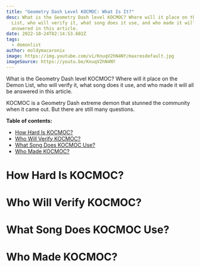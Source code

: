```yaml
---
title: "Geometry Dash Level KOCMOC: What Is It?"
desc: What is the Geometry Dash level KOCMOC? Where will it place on the Demon
  List, who will verify it, what song does it use, and who made it will all be
  answered in this article.
date: 2022-10-24T02:14:53.602Z
tags:
  - demonlist
author: moldymacaronix
image: https://img.youtube.com/vi/KnuqV2hN4NY/maxresdefault.jpg
imageSource: https://youtu.be/KnuqV2hN4NY
---
```

What is the Geometry Dash level KOCMOC? Where will it place on the Demon List, who will verify it, what song does it use, and who made it will all be answered in this article.

K﻿OCMOC is a Geometry Dash extreme demon that stunned the community when it came out. But there are still many questions.

**Table of contents:**

* [How Hard Is KOCMOC?](#how-hard-is-kocmoc)
* [Who Will Verify KOCMOC?](#who-will-verify-kocmoc)
* [What Song Does KOCMOC Use?](#what-song-does-kocmoc-use)
* [Who Made KOCMOC?](#who-made-kocmoc)

# How Hard Is KOCMOC?

# Who Will Verify KOCMOC?

# What Song Does KOCMOC Use?

# Who Made KOCMOC?